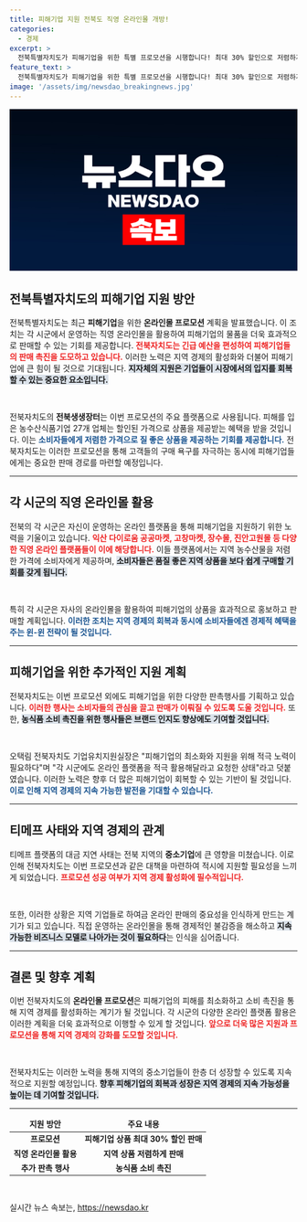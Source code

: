```yaml
---
title: 피해기업 지원 전북도 직영 온라인몰 개방!
categories:
  - 경제
excerpt: >
  전북특별자치도가 피해기업을 위한 특별 프로모션을 시행합니다! 최대 30% 할인으로 저렴하게 농수산물을 구매할 수 있는 기회를 놓치지 마세요. 지자체가 직접 보증하는 안전한 온라인몰에서 특별관도 열리니 클릭해서 확인해 보세요!
feature_text: >
  전북특별자치도가 피해기업을 위한 특별 프로모션을 시행합니다! 최대 30% 할인으로 저렴하게 농수산물을 구매할 수 있는 기회를 놓치지 마세요. 지자체가 직접 보증하는 안전한 온라인몰에서 특별관도 열리니 클릭해서 확인해 보세요!
image: '/assets/img/newsdao_breakingnews.jpg'
---
```


<p><img src="/assets/img/newsdao_breakingnews.jpg" alt="koreaapp 속보" /></p>

<h2 data-ke-size="size26">전북특별자치도의 피해기업 지원 방안</h2>

<p>전북특별자치도는 최근 <strong>피해기업</strong>을 위한 <strong>온라인몰 프로모션</strong> 계획을 발표했습니다. 이 조치는 각 시군에서 운영하는 직영 온라인몰을 활용하여 피해기업의 물품을 더욱 효과적으로 판매할 수 있는 기회를 제공합니다. <b><span style="color: #ee2323;">전북자치도는 긴급 예산을 편성하여 피해기업들의 판매 촉진을 도모하고 있습니다.</span></b> 이러한 노력은 지역 경제의 활성화와 더불어 피해기업에 큰 힘이 될 것으로 기대됩니다. <b><span style="background-color: #21538527;">지자체의 지원은 기업들이 시장에서의 입지를 회복할 수 있는 중요한 요소입니다.</span></b> </p>

<p data-ke-size="size16">&nbsp;</p>

<p>전북자치도의 <strong>전북생생장터</strong>는 이번 프로모션의 주요 플랫폼으로 사용됩니다. 피해를 입은 농수산식품기업 27개 업체는 할인된 가격으로 상품을 제공받는 혜택을 받을 것입니다. 이는 <b><span style="color: #1a5490;">소비자들에게 저렴한 가격으로 질 좋은 상품을 제공하는 기회를 제공합니다.</span></b> 전북자치도는 이러한 프로모션을 통해 고객들의 구매 욕구를 자극하는 동시에 피해기업들에게는 중요한 판매 경로를 마련할 예정입니다. </p>

<hr>

<h2 data-ke-size="size26">각 시군의 직영 온라인몰 활용</h2>

<p>전북의 각 시군은 자신이 운영하는 온라인 플랫폼을 통해 피해기업을 지원하기 위한 노력을 기울이고 있습니다. <b><span style="color: #ee2323;">익산 다이로움 공공마켓, 고창마켓, 장수몰, 진안고원몰 등 다양한 직영 온라인 플랫폼들이 이에 해당합니다.</span></b> 이들 플랫폼에서는 지역 농수산물을 저렴한 가격에 소비자에게 제공하며, <b><span style="background-color: #21538527;">소비자들은 품질 좋은 지역 상품을 보다 쉽게 구매할 기회를 갖게 됩니다.</span></b> </p>

<p data-ke-size="size16">&nbsp;</p>

<p>특히 각 시군은 자사의 온라인몰을 활용하여 피해기업의 상품을 효과적으로 홍보하고 판매할 계획입니다. <b><span style="color: #1a5490;">이러한 조치는 지역 경제의 회복과 동시에 소비자들에겐 경제적 혜택을 주는 윈-윈 전략이 될 것입니다.</span></b></p>

<hr>

<h2 data-ke-size="size26">피해기업을 위한 추가적인 지원 계획</h2>

<p>전북자치도는 이번 프로모션 외에도 피해기업을 위한 다양한 판촉행사를 기획하고 있습니다. <b><span style="color: #ee2323;">이러한 행사는 소비자들의 관심을 끌고 판매가 이뤄질 수 있도록 도울 것입니다.</span></b> 또한, <b><span style="background-color: #21538527;">농식품 소비 촉진을 위한 행사들은 브랜드 인지도 향상에도 기여할 것입니다.</span></b> </p>

<p data-ke-size="size16">&nbsp;</p>

<p>오택림 전북자치도 기업유치지원실장은 "피해기업의 최소화와 지원을 위해 적극 노력이 필요하다"며 "각 시군에도 온라인 플랫폼을 적극 활용해달라고 요청한 상태"라고 덧붙였습니다. 이러한 노력은 향후 더 많은 피해기업이 회복할 수 있는 기반이 될 것입니다. <b><span style="color: #1a5490;">이로 인해 지역 경제의 지속 가능한 발전을 기대할 수 있습니다.</span></b></p>

<hr>

<h2 data-ke-size="size26">티메프 사태와 지역 경제의 관계</h2>

<p>티메프 플랫폼의 대금 지연 사태는 전북 지역의 <strong>중소기업</strong>에 큰 영향을 미쳤습니다. 이로 인해 전북자치도는 이번 프로모션과 같은 대책을 마련하여 적시에 지원할 필요성을 느끼게 되었습니다. <b><span style="color: #ee2323;">프로모션 성공 여부가 지역 경제 활성화에 필수적입니다.</span></b></p>

<p data-ke-size="size16">&nbsp;</p>

<p>또한, 이러한 상황은 지역 기업들로 하여금 온라인 판매의 중요성을 인식하게 만드는 계기가 되고 있습니다. 직접 운영하는 온라인몰을 통해 경제적인 불감증을 해소하고 <b><span style="background-color: #21538527;">지속 가능한 비즈니스 모델로 나아가는 것이 필요하다</span></b>는 인식을 심어줍니다.</p>

<hr>

<h2 data-ke-size="size26">결론 및 향후 계획</h2>

<p>이번 전북자치도의 <strong>온라인몰 프로모션</strong>은 피해기업의 피해를 최소화하고 소비 촉진을 통해 지역 경제를 활성화하는 계기가 될 것입니다. 각 시군의 다양한 온라인 플랫폼 활용은 이러한 계획을 더욱 효과적으로 이행할 수 있게 할 것입니다. <b><span style="color: #ee2323;">앞으로 더욱 많은 지원과 프로모션을 통해 지역 경제의 강화를 도모할 것입니다.</span></b> </p>

<p data-ke-size="size16">&nbsp;</p>

<p>전북자치도는 이러한 노력을 통해 지역의 중소기업들이 한층 더 성장할 수 있도록 지속적으로 지원할 예정입니다. <b><span style="background-color: #21538527;">향후 피해기업의 회복과 성장은 지역 경제의 지속 가능성을 높이는 데 기여할 것입니다.</span></b> </p>

<hr>

<table style="width: 100%; border-collapse: collapse;">
    <thead>
        <tr>
            <td style="text-align: center; height: 17px;"><b>지원 방안</b></td>
            <td style="text-align: center; height: 17px;"><b>주요 내용</b></td>
        </tr>
    </thead>
    <tbody>
        <tr>
            <td style="text-align: center; height: 17px;"><b>프로모션</b></td>
            <td style="text-align: center; height: 17px;"><b>피해기업 상품 최대 30% 할인 판매</b></td>
        </tr>
        <tr>
            <td style="text-align: center; height: 17px;"><b>직영 온라인몰 활용</b></td>
            <td style="text-align: center; height: 17px;"><b>지역 상품 저렴하게 판매</b></td>
        </tr>
        <tr>
            <td style="text-align: center; height: 17px;"><b>추가 판촉 행사</b></td>
            <td style="text-align: center; height: 17px;"><b>농식품 소비 촉진</b></td>
        </tr>
    </tbody>
</table>

<p data-ke-size="size16">&nbsp;</p>
실시간 뉴스 속보는, <a href="https://newsdao.kr" rel="dofollow">https://newsdao.kr</a>


